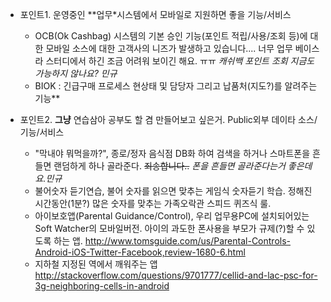   * 포인트1. 운영중인 **업무\*시스템에서 모바일로 지원하면 좋을 기능/서비스
    * OCB(Ok Cashbag) 시스템의 기본 승인 기능(포인트 적립/사용/조회 등)에 대한 모바일 소스에 대한 고객사의 니즈가 발생하고 있습니다.... 너무 업무 베이스라 스터디에서 하긴 조금 어려워 보이긴 해요. ㅠㅠ  _캐쉬백 포인트 조회 지금도 가능하지 않나요? 민규_
    * BIOK : 긴급구매 프로세스 현상태 및 담당자 그리고 납품처(지도?)를 알려주는 기능**

  * 포인트2. **그냥** 연습삼아 공부도 할 겸 만들어보고 싶은거. Public외부 데이타 소스/기능/서비스
    * "막내야 뭐먹을까?", 종로/정자 음식점 DB화 하여 검색을 하거나 스마트폰을 흔들면 랜덤하게 하나 골라준다. ~~죄송합니다..~~ _폰을 흔들면 골라준다는거 좋은데요.민규_
    * 불어숫자 듣기연습, 불어 숫자를 읽으면 맞추는 게임식 숫자듣기 학습. 정해진 시간동안(1분?) 많은 숫자를 맞추는 가족오락관 스피드 퀴즈식 룰.
    * 아이보호앱(Parental Guidance/Control), 우리 업무용PC에 설치되어있는 Soft Watcher의 모바일버전. 아이의 과도한 폰사용을 부모가 규제(?)할 수 있도록 하는 앱. http://www.tomsguide.com/us/Parental-Controls-Android-iOS-Twitter-Facebook,review-1680-6.html
    * 지하철 지정된 역에서 깨워주는 앱 http://stackoverflow.com/questions/9701777/cellid-and-lac-psc-for-3g-neighboring-cells-in-android